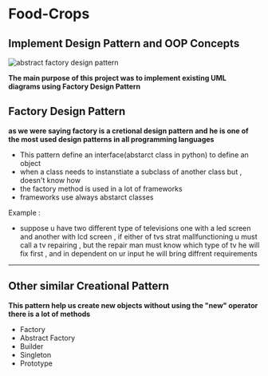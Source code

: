 # Food-Crops

## Implement Design Pattern and OOP Concepts 

![abstract factory design pattern](https://incusdata.com/wp-content/uploads/design-pattern-abstract-factory-pattern.png)

**The main purpose of this project was to implement existing UML diagrams using Factory Design Pattern**

## Factory Design Pattern 

**as we were saying factory is a cretional design pattern and he is one of the most used design patterns in all programming languages**

* This pattern define an interface(abstarct class in python) to define an object
* when a class needs to instanstiate a subclass of another class but , doesn't know how
* the factory method is used in a lot of frameworks
* frameworks use always abstarct classes
 
Example : 

* suppose u have two different type of televisions one with a led screen and another with lcd screen , if either of tvs strat mallfunctioning u must call a tv repairing , but the repair man must know which type of tv he will fix first , and in dependent on ur input he will bring diffrent requirements

---

## Other similar Creational Pattern

**This pattern help us create new objects without using the "new" operator there is a lot of methods**

* Factory
* Abstract Factory
* Builder
* Singleton
* Prototype
